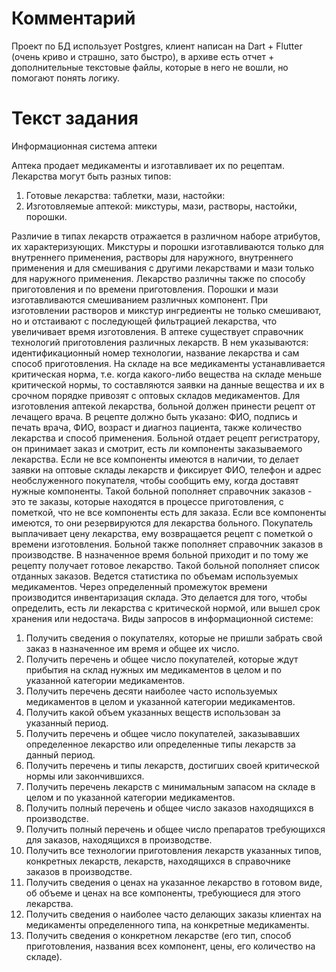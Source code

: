 # Комментарий
Проект по БД использует Postgres, клиент написан на Dart + Flutter (очень криво и страшно, зато быстро), в архиве есть отчет + дополнительные текстовые файлы, которые в него не вошли, но помогают понять логику.
# Текст задания
Информационная система аптеки

Аптека продает медикаменты и изготавливает их по рецептам. Лекарства могут быть разных
типов:
1. Готовые лекарства: таблетки, мази, настойки:
2. Изготовляемые аптекой: микстуры, мази, растворы, настойки, порошки.

Различие в типах лекарств отражается в различном наборе атрибутов, их характеризующих.
Микстуры и порошки изготавливаются только для внутреннего применения, растворы для
наружного, внутреннего применения и для смешивания с другими лекарствами и мази только для
наружного применения. Лекарство различны также по способу приготовления и по времени
приготовления. Порошки и мази изготавливаются смешиванием различных компонент. При
изготовлении растворов и микстур ингредиенты не только смешивают, но и отстаивают с
последующей фильтрацией лекарства, что увеличивает время изготовления.
В аптеке существует справочник технологий приготовления различных лекарств. В нем
указываются: идентификационный номер технологии, название лекарства и сам способ
приготовления. На складе на все медикаменты устанавливается критическая норма, т.е. когда
какого-либо вещества на складе меньше критической нормы, то составляются заявки на данные
вещества и их в срочном порядке привозят с оптовых складов медикаментов.
Для изготовления аптекой лекарства, больной должен принести рецепт от лечащего врача. В
рецепте должно быть указано: ФИО, подпись и печать врача, ФИО, возраст и диагноз пациента,
также количество лекарства и способ применения. Больной отдает рецепт регистратору, он
принимает заказ и смотрит, есть ли компоненты заказываемого лекарства. Если не все компоненты
имеются в наличии, то делает заявки на оптовые склады лекарств и фиксирует ФИО, телефон и
адрес необслуженного покупателя, чтобы сообщить ему, когда доставят нужные компоненты.
Такой больной пополняет справочник заказов - это те заказы, которые находятся в процессе
приготовления, с пометкой, что не все компоненты есть для заказа. Если все компоненты имеются,
то они резервируются для лекарства больного. Покупатель выплачивает цену лекарства, ему
возвращается рецепт с пометкой о времени изготовления. Больной также пополняет справочник
заказов в производстве. В назначенное время больной приходит и по тому же рецепту получает
готовое лекарство. Такой больной пополняет список отданных заказов.
Ведется статистика по объемам используемых медикаментов. Через определенный промежуток
времени производится инвентаризация склада. Это делается для того, чтобы определить, есть ли
лекарства с критической нормой, или вышел срок хранения или недостача.
Виды запросов в информационной системе:

1. Получить сведения о покупателях, которые не пришли забрать свой заказ в назначенное им
время и общее их число.
2. Получить перечень и общее число покупателей, которые ждут прибытия на склад нужных
им медикаментов в целом и по указанной категории медикаментов.
3. Получить перечень десяти наиболее часто используемых медикаментов в целом и
указанной категории медикаментов.
4. Получить какой объем указанных веществ использован за указанный период.
5. Получить перечень и общее число покупателей, заказывавших определенное лекарство или
определенные типы лекарств за данный период.
6. Получить перечень и типы лекарств, достигших своей критической нормы или
закончившихся.
7. Получить перечень лекарств с минимальным запасом на складе в целом и по указанной
категории медикаментов.
8. Получить полный перечень и общее число заказов находящихся в производстве.
9. Получить полный перечень и общее число препаратов требующихся для заказов,
находящихся в производстве.
10. Получить все технологии приготовления лекарств указанных типов, конкретных лекарств,
лекарств, находящихся в справочнике заказов в производстве.
11. Получить сведения о ценах на указанное лекарство в готовом виде, об объеме и ценах на
все компоненты, требующиеся для этого лекарства.
12. Получить сведения о наиболее часто делающих заказы клиентах на медикаменты
определенного типа, на конкретные медикаменты.
13. Получить сведения о конкретном лекарстве (его тип, способ приготовления, названия всех
компонент, цены, его количество на складе).
